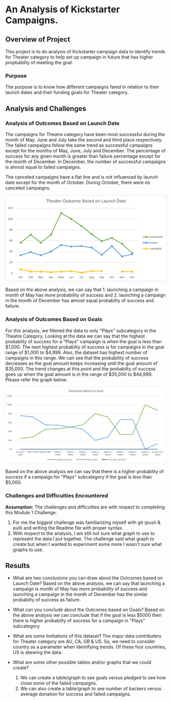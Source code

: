 # An Analysis of Kickstarter Campaigns.

## Overview of Project
This project is to do analysis of Kickstarter campaign data to identify trends for Theater category to help set up campaign in future that has higher propbabilty of meeting the goal.

### Purpose
The purpose is to know how different campaigns fared in relation to their launch dates and their funding goals for Theater category.

## Analysis and Challenges

### Analysis of Outcomes Based on Launch Date

The campaigns for Theatre category have been most successful during the month of May. June and July take the second and third place respectively. The failed campaigns follow the same trend as successful campaigns except for the months of May, June, July and December. The percentage of success for any given month is greater than failure percentage except for the month of December. In December, the number of successful campaigns is almost equal to failed campaigns.

The canceled campaigns have a flat line and is not influenced by launch date except for the month of October. During October, there were no canceled campaigns.

![Graph for Outcome Based on Launch Date](Resources/Theater_Outcomes_vs_Launch.png)

Based on the above analysis, we can say that 
    1. launching a campaign in month of May has more probability of success and 
    2. launching a campaign in the month of December has almost equal probabilty of success and failure.

### Analysis of Outcomes Based on Goals
For this analysis, we filtered the data to only "Plays" subcategory in the Theatre Category. Looking at the data we can say that the highest probabilty of success for a "Plays" campaign is when the goal is less than $1,000. The next highest probabilty of success is for campaigns in the goal range of $1,000 to $4,999. Also, the dataset has highest number of campaigns in this range. We can see that the probability of success decreases as the goal amount keeps increasing until the goal amount of $35,000. The trend changes at this point and the probabilty of success goes up when the goal amount is in the range of $35,000 to $44,999. Please refer the graph below.

![Graph for Outcome Based on Goals](Resources/Outcomes_vs_Goals.png)

Based on the above analysis we can say that there is a higher probablity of success if a campaign for "Plays" subcategory if the goal is less than $5,000.

### Challenges and Difficulties Encountered
**Assumption:** The challenges and difficulties are with respect to completing this Module 1 Challenge.
 1. For me the biggest challenge was familiarizing myself with git (push & pull) and writing the Readme file with proper syntax.
 2. With respect to the analysis, I am still not sure what graph to use to represent the data I put together. The challenge said what graph to create but when I wanted to experiment some more I wasn't sure what graphs to use.


## Results

- What are two conclusions you can draw about the Outcomes based on Launch Date?
Based on the above analysis, we can say that launching a campaign is month of May has more probability of success and launching a campaign in the month of December has the similar probabilty of success as failure.

- What can you conclude about the Outcomes based on Goals?
Based on the above analysis we can conclude that if the goal is less $5000 then there is higher probabilty of success for a campaign in "Plays" subcategory.

- What are some limitations of this dataset?
The major data contributers for Theater category are AU, CA, GB & US. So, we need to consider country as a parameter when identifying trends.
Of these four countries, US is skewing the data.

- What are some other possible tables and/or graphs that we could create?
    1. We can create a table/graph to see goals versus pledged to see how close some of the failed campaigns.
    2. We can also create a table/graph to see number of backers versus average donation for success and failed campaigns.
